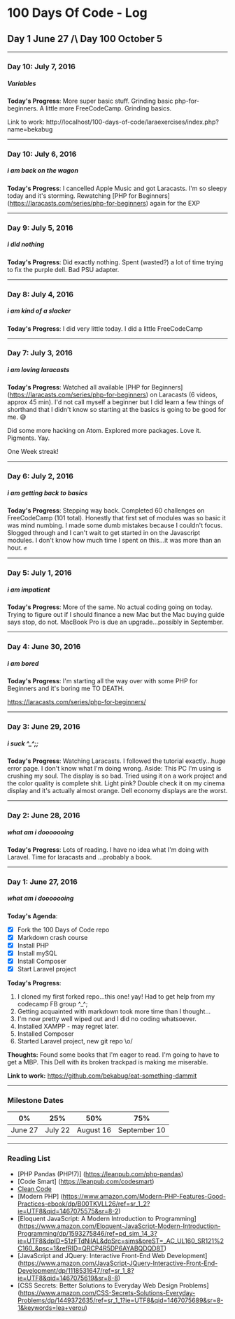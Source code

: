 # 100 Days Of Code - Log
## Day 1 June 27 /\ Day 100 October 5

________________________________

### Day 10: July 7, 2016
##### Variables

**Today's Progress**:
More super basic stuff. Grinding basic php-for-beginners. A little more FreeCodeCamp. Grinding basics. 

Link to work:
http://localhost/100-days-of-code/laraexercises/index.php?name=bekabug

________________________________

### Day 10: July 6, 2016
##### i am back on the wagon

**Today's Progress**:
I cancelled Apple Music and got Laracasts. I'm so sleepy today and it's storming. Rewatching [PHP for Beginners] (https://laracasts.com/series/php-for-beginners) again for the EXP

________________________________

### Day 9: July 5, 2016
##### i did nothing

**Today's Progress**:
Did exactly nothing. Spent (wasted?) a lot of time trying to fix the purple dell. Bad PSU adapter.

________________________________

### Day 8: July 4, 2016
##### i am kind of a slacker

**Today's Progress**:
I did very little today. I did a little FreeCodeCamp

________________________________

### Day 7: July 3, 2016
##### i am loving laracasts

**Today's Progress**:
Watched all available [PHP for Beginners] (https://laracasts.com/series/php-for-beginners) on Laracasts (6 videos, approx 45 min). I'd not call myself a beginner but I did learn a few things of shorthand that I didn't know so starting at the basics is going to be good for me. :sweat_smile:

Did some more hacking on Atom. Explored more packages. Love it. Pigments. Yay.

One Week streak!
________________________________

### Day 6: July 2, 2016
##### i am getting back to basics

**Today's Progress**:
Stepping way back. Completed 60 challenges on FreeCodeCamp (101 total). Honestly that first set of modules was so basic it was mind numbing. I made some dumb mistakes because I couldn't focus. Slogged through and I can't wait to get started in on the Javascript modules. I don't know how much time I spent on this...it was more than an hour. :fist:

________________________________

### Day 5: July 1, 2016
##### i am impatient

**Today's Progress**:
More of the same. No actual coding going on today. Trying to figure out if I should finance a new Mac but the Mac buying guide says stop, do not. MacBook Pro is due an upgrade...possibly in September.

________________________________

### Day 4: June 30, 2016
##### i am bored

**Today's Progress**:
I'm starting all the way over with some PHP for Beginners and it's boring me TO DEATH.

https://laracasts.com/series/php-for-beginners/
________________________________

### Day 3: June 29, 2016
##### i suck ^_^;;

**Today's Progress**:
Watching Laracasts. I followed the tutorial exactly...huge error page. I don't know what I'm doing wrong. Aside: This PC I'm using is crushing my soul. The display is so bad. Tried using it on a work project and the color quality is complete shit. Light pink? Double check it on my cinema display and it's actually almost orange. Dell economy displays are the worst.

________________________________

### Day 2: June 28, 2016
##### what am i dooooooing

**Today's Progress**:
Lots of reading. I have no idea what I'm doing with Laravel. Time for laracasts and ...probably a book.
________________________________

### Day 1: June 27, 2016
##### what am i dooooooing

**Today's Agenda**:

- [x] Fork the 100 Days of Code repo
- [x] Markdown crash course
- [x] Install PHP
- [x] Install mySQL
- [x] Install Composer
- [x] Start Laravel project

**Today's Progress**:

1. I cloned my first forked repo...this one! yay! Had to get help from my codecamp FB group ^_^;
2. Getting acquainted with markdown took more time than I thought...
3. I'm now pretty well wiped out and I did no coding whatsoever.
4. Installed XAMPP - may regret later.
5. Installed Composer
6. Started Laravel project, new git repo \o/

**Thoughts:**
Found some books that I'm eager to read. I'm going to have to get a MBP. This Dell with its broken trackpad is making me miserable.

**Link to work:**
https://github.com/bekabug/eat-something-dammit
________________________________

### Milestone Dates

|0%|25%|50%|75%
|---|---|---|---
|June 27|July 22|August 16|September 10

________________________________

### Reading List
* [PHP Pandas (PHP!7)] (https://leanpub.com/php-pandas)
* [Code Smart] (https://leanpub.com/codesmart)
* [Clean Code](https://www.amazon.com/Clean-Code-Handbook-Software-Craftsmanship/dp/0132350882/ref=sr_1_1?ie=UTF8&qid=1467075452&sr=8-1&keywords=clean+code)
* [Modern PHP] (https://www.amazon.com/Modern-PHP-Features-Good-Practices-ebook/dp/B00TKVLL26/ref=sr_1_2?ie=UTF8&qid=1467075575&sr=8-2)
* [Eloquent JavaScript: A Modern Introduction to Programming] (https://www.amazon.com/Eloquent-JavaScript-Modern-Introduction-Programming/dp/1593275846/ref=pd_sim_14_3?ie=UTF8&dpID=51zFTdNilAL&dpSrc=sims&preST=_AC_UL160_SR121%2C160_&psc=1&refRID=QRCP4R5DP6AYABQDQD8T)
* [JavaScript and JQuery: Interactive Front-End Web Development] (https://www.amazon.com/JavaScript-JQuery-Interactive-Front-End-Development/dp/1118531647/ref=sr_1_8?ie=UTF8&qid=1467075619&sr=8-8)
* [CSS Secrets: Better Solutions to Everyday Web Design Problems] (https://www.amazon.com/CSS-Secrets-Solutions-Everyday-Problems/dp/1449372635/ref=sr_1_1?ie=UTF8&qid=1467075689&sr=8-1&keywords=lea+verou)
